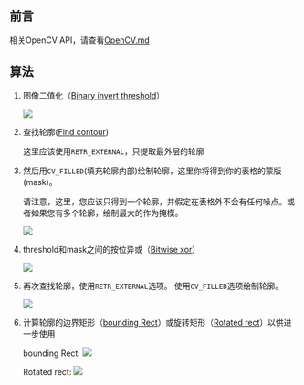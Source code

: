 ## 前言

相关OpenCV API，请查看[OpenCV.md](https://github.com/Trekkiii/pdf-table-analysis/tree/master/src/main/java/com/fnpac/pdf/table/analysis/opencv/OpenCV.md)

## 算法

1. 图像二值化（[Binary invert threshold](http://docs.opencv.org/doc/tutorials/imgproc/threshold/threshold.html#threshold-binary-inverted)）

    ![](../../../../../../../../../images/0ur6L.jpg)

2. 查找轮廓([Find contour](http://docs.opencv.org/doc/tutorials/imgproc/shapedescriptors/find_contours/find_contours.html))
    
    这里应该使用`RETR_EXTERNAL`，只提取最外层的轮廓
    
3. 然后用`CV_FILLED`(填充轮廓内部)绘制轮廓，这里你将得到你的表格的蒙版(mask)。
   
   请注意，这里，您应该只得到一个轮廓，并假定在表格外不会有任何噪点。或者如果您有多个轮廓，绘制最大的作为掩模。
   
   ![](../../../../../../../../../images/Gcj59.jpg)

4. threshold和mask之间的按位异或（[Bitwise xor](http://docs.opencv.org/modules/core/doc/operations_on_arrays.html#bitwise-xor)）

    ![](../../../../../../../../../images/QVYms.jpg)
    
5. 再次查找轮廓，使用`RETR_EXTERNAL`选项。 使用`CV_FILLED`选项绘制轮廓。
    
    ![](../../../../../../../../../images/MYUgR.jpg)
    
6. 计算轮廓的边界矩形（[bounding Rect](http://docs.opencv.org/doc/tutorials/imgproc/shapedescriptors/bounding_rects_circles/bounding_rects_circles.html)）或旋转矩形（[Rotated rect](http://docs.opencv.org/doc/tutorials/imgproc/shapedescriptors/bounding_rotated_ellipses/bounding_rotated_ellipses.html)）以供进一步使用
    
    bounding Rect:
    ![](../../../../../../../../../images/t1pBv.jpg)
   
    Rotated rect:
    ![](../../../../../../../../../images/qoMCo.jpg) 
